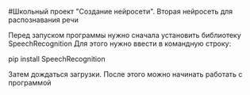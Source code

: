 #Школьный проект "Создание нейросети". Вторая нейросеть для распознавания речи

Перед запуском программы нужно сначала установить библиотеку SpeechRecognition
Для этого нужно ввести в командную строку:

pip install SpeechRecognition

Затем дождаться загрузки. После этого можно начинать работать с программой
